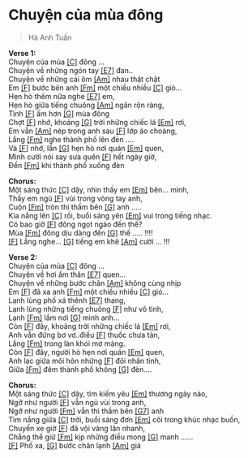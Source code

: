 # Chuyện của mùa đông
> Hà Anh Tuấn
   
**Verse 1:**   
Chuyện của mùa [[C]]() đông …   
Chuyện về những ngón tay [[E7]]() đan..   
Chuyện về những cái ôm [[Am]]() nhau thật chặt   
Em [[F]]() bước bên anh [[Fm]]() một chiều nhiều [[C]]() gió…   
Hẹn hò thêm nữa nghe [[E7]]() em,   
Hẹn hò giữa tiếng chuông [[Am]]() ngân rộn ràng,   
Tình [[F]]() ấm hơn [[G]]() mùa đông   
Chợt [[F]]() nhớ, khoảng [[G]]() trời những chiếc lá [[Em]]() rơi,   
Em vẫn [[Am]]() nép trong anh sau [[F]]() lớp áo choàng,   
Lắng [[Fm]]() nghe thành phố lên đèn ….   
Và [[F]]() nhớ, lần [[G]]() hẹn hò nơi quán [[Em]]() quen,   
Mình cười nói say sưa quên [[F]]() hết ngày giờ,   
Đến [[Fm]]() khi thành phố xuống đèn   
 
**Chorus:**   
Một sáng thức [[C]]() dậy, nhìn thấy em [[Em]]() bên… mình,   
Thấy em ngủ [[F]]() vùi trong vòng tay anh,   
Cuộn [[Fm]]() tròn thì thầm bên [[G]]() anh …..   
Kìa nắng lên [[C]]() rồi, buổi sáng yên [[Em]]() vui trong tiếng nhạc.   
Có bao giờ [[F]]() đông ngọt ngào đến thế?   
Mùa [[Fm]]() đông dịu dàng đến [[G]]() thế ….. !!!!   
[[F]]() Lắng nghe… [[G]]() tiếng em khẽ [[Am]]() cười … !!!   

**Verse 2:**   
Chuyện của mùa [[C]]() đông …   
Chuyện về hơi ấm thân [[E7]]() quen…   
Chuyện về những bước chân [[Am]]() không cùng nhịp   
Em [[F]]() đã xa anh [[Fm]]() một chiều nhiều [[C]]() gió…   
Lạnh lùng phố xá thênh [[E7]]() thang,   
Lạnh lùng những tiếng chuông [[F]]() như vô tình,   
Lạnh [[Fm]]() lắm nơi [[G]]() mình anh…   
Còn [[F]]() đây, khoảng trời những chiếc lá [[Em]]() rơi,   
Anh vẫn đứng bơ vơ..điếu [[F]]() thuốc chưa tàn,   
Lắng [[Fm]]() trong làn khói mơ màng.   
Còn [[F]]() đây, người hò hẹn nơi quán [[Em]]() quen,   
Anh lạc giữa môi hôn những [[F]]() đôi nhân tình,   
Giữa [[Fm]]() đêm thành phố không [[G]]() đèn….   
   
**Chorus:**     
Một sáng thức [[C]]() dậy, tìm kiếm yêu [[Em]]() thương ngày nào,   
Ngỡ như người [[F]]() vẫn ngủ vùi trong anh,   
Ngỡ như người [[Fm]]() vẫn thì thầm bên [[G7]]() anh   
Tìm nắng giữa [[C]]() trời, buổi sáng đơn [[Em]]() côi trong khúc nhạc buồn,   
Chuyến xe giờ [[F]]() đã vội vàng lăn nhanh,   
Chẳng thể giữ [[Fm]]() kịp những điều mong [[G]]() manh ……   
[[F]]() Phố xa, [[G]]() bước chân lạnh [[Am]]() giá   
   
